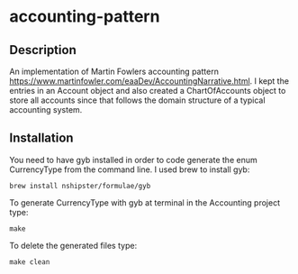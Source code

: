 # accounting-pattern

## Description
An implementation of Martin Fowlers accounting pattern https://www.martinfowler.com/eaaDev/AccountingNarrative.html.  I kept the entries in an Account object and also created a ChartOfAccounts object to store all accounts since that follows the domain structure of a typical accounting system. 


## Installation

You need to have gyb installed in order to code generate the enum CurrencyType from the command line.  I used brew to install gyb:
    
    brew install nshipster/formulae/gyb

To generate CurrencyType with gyb at terminal in the Accounting project type:
    
    make

To delete the generated files type:
    
    make clean
